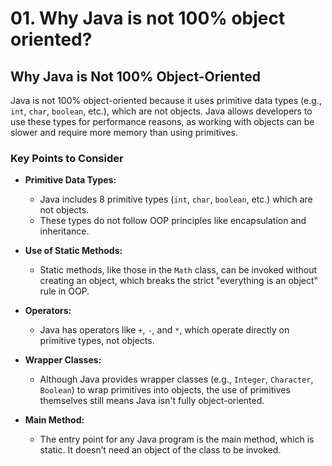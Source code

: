 # 01. Why Java is not 100% object oriented?

## Why Java is Not 100% Object-Oriented

Java is not 100% object-oriented because it uses primitive data types (e.g., `int`, `char`, `boolean`, etc.), which are not objects. Java allows developers to use these types for performance reasons, as working with objects can be slower and require more memory than using primitives.

### Key Points to Consider

- **Primitive Data Types:**
  - Java includes 8 primitive types (`int`, `char`, `boolean`, etc.) which are not objects.
  - These types do not follow OOP principles like encapsulation and inheritance.

- **Use of Static Methods:**
  - Static methods, like those in the `Math` class, can be invoked without creating an object, which breaks the strict "everything is an object" rule in OOP.

- **Operators:**
  - Java has operators like `+`, `-`, and `*`, which operate directly on primitive types, not objects.

- **Wrapper Classes:**
  - Although Java provides wrapper classes (e.g., `Integer`, `Character`, `Boolean`) to wrap primitives into objects, the use of primitives themselves still means Java isn't fully object-oriented.

- **Main Method:**
  - The entry point for any Java program is the main method, which is static. It doesn’t need an object of the class to be invoked.
